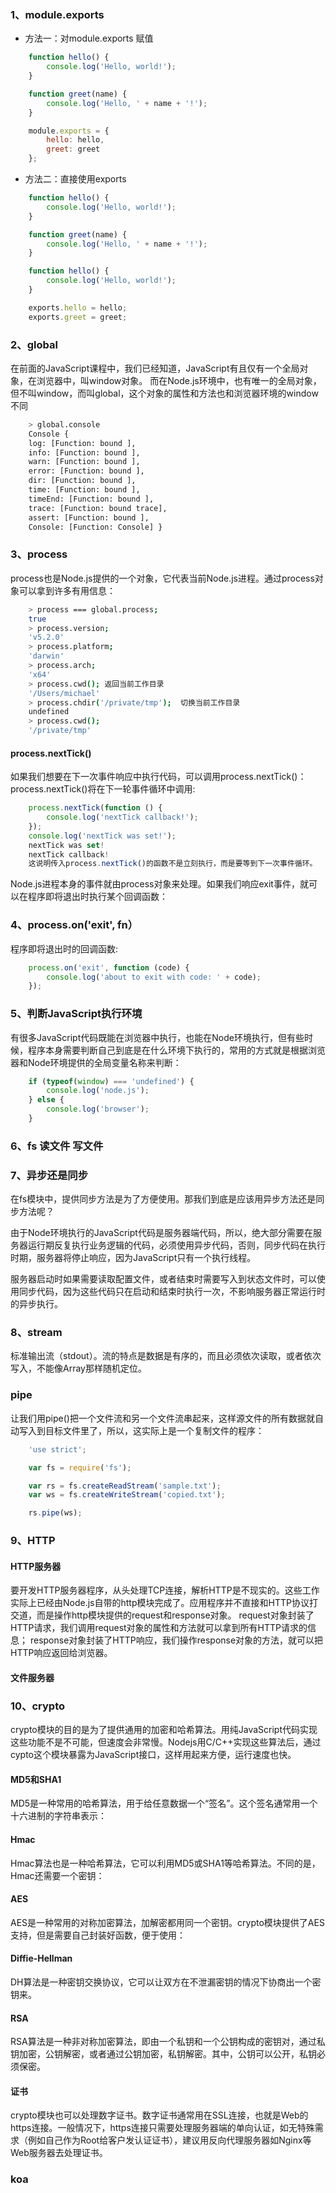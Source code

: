 
### 1、module.exports

* 方法一：对module.exports 赋值
```javascript
    function hello() {
        console.log('Hello, world!');
    }

    function greet(name) {
        console.log('Hello, ' + name + '!');
    }

    module.exports = {
        hello: hello,
        greet: greet
    };
```

* 方法二：直接使用exports
```javascript
    function hello() {
        console.log('Hello, world!');
    }

    function greet(name) {
        console.log('Hello, ' + name + '!');
    }

    function hello() {
        console.log('Hello, world!');
    }

    exports.hello = hello;
    exports.greet = greet;
```


### 2、global

在前面的JavaScript课程中，我们已经知道，JavaScript有且仅有一个全局对象，在浏览器中，叫window对象。
而在Node.js环境中，也有唯一的全局对象，但不叫window，而叫global，这个对象的属性和方法也和浏览器环境的window不同
```bash
    > global.console
    Console {
    log: [Function: bound ],
    info: [Function: bound ],
    warn: [Function: bound ],
    error: [Function: bound ],
    dir: [Function: bound ],
    time: [Function: bound ],
    timeEnd: [Function: bound ],
    trace: [Function: bound trace],
    assert: [Function: bound ],
    Console: [Function: Console] }
```

### 3、process

process也是Node.js提供的一个对象，它代表当前Node.js进程。通过process对象可以拿到许多有用信息：
```bash
    > process === global.process;
    true
    > process.version;
    'v5.2.0'
    > process.platform;
    'darwin'
    > process.arch;
    'x64'
    > process.cwd(); 返回当前工作目录
    '/Users/michael'
    > process.chdir('/private/tmp');  切换当前工作目录
    undefined
    > process.cwd();
    '/private/tmp'
```

#### process.nextTick()
如果我们想要在下一次事件响应中执行代码，可以调用process.nextTick()：
process.nextTick()将在下一轮事件循环中调用:
```javascript
    process.nextTick(function () {
        console.log('nextTick callback!');
    });
    console.log('nextTick was set!');
    nextTick was set!
    nextTick callback!
    这说明传入process.nextTick()的函数不是立刻执行，而是要等到下一次事件循环。
```
Node.js进程本身的事件就由process对象来处理。如果我们响应exit事件，就可以在程序即将退出时执行某个回调函数：

### 4、process.on('exit', fn）

程序即将退出时的回调函数:
```javascript
    process.on('exit', function (code) {
        console.log('about to exit with code: ' + code);
    });
```

### 5、判断JavaScript执行环境

 有很多JavaScript代码既能在浏览器中执行，也能在Node环境执行，但有些时候，程序本身需要判断自己到底是在什么环境下执行的，常用的方式就是根据浏览器和Node环境提供的全局变量名称来判断：
```javascript
    if (typeof(window) === 'undefined') {
        console.log('node.js');
    } else {
        console.log('browser');
    }
```

### 6、fs 读文件 写文件

### 7、异步还是同步
在fs模块中，提供同步方法是为了方便使用。那我们到底是应该用异步方法还是同步方法呢？

由于Node环境执行的JavaScript代码是服务器端代码，所以，绝大部分需要在服务器运行期反复执行业务逻辑的代码，必须使用异步代码，否则，同步代码在执行时期，服务器将停止响应，因为JavaScript只有一个执行线程。

服务器启动时如果需要读取配置文件，或者结束时需要写入到状态文件时，可以使用同步代码，因为这些代码只在启动和结束时执行一次，不影响服务器正常运行时的异步执行。

### 8、stream
标准输出流（stdout）。流的特点是数据是有序的，而且必须依次读取，或者依次写入，不能像Array那样随机定位。

### pipe
让我们用pipe()把一个文件流和另一个文件流串起来，这样源文件的所有数据就自动写入到目标文件里了，所以，这实际上是一个复制文件的程序：
```javascript
    'use strict';

    var fs = require('fs');

    var rs = fs.createReadStream('sample.txt');
    var ws = fs.createWriteStream('copied.txt');

    rs.pipe(ws);
```

### 9、HTTP
#### HTTP服务器
要开发HTTP服务器程序，从头处理TCP连接，解析HTTP是不现实的。这些工作实际上已经由Node.js自带的http模块完成了。应用程序并不直接和HTTP协议打交道，而是操作http模块提供的request和response对象。
request对象封装了HTTP请求，我们调用request对象的属性和方法就可以拿到所有HTTP请求的信息；
response对象封装了HTTP响应，我们操作response对象的方法，就可以把HTTP响应返回给浏览器。
#### 文件服务器

### 10、crypto
crypto模块的目的是为了提供通用的加密和哈希算法。用纯JavaScript代码实现这些功能不是不可能，但速度会非常慢。Nodejs用C/C++实现这些算法后，通过cypto这个模块暴露为JavaScript接口，这样用起来方便，运行速度也快。
#### MD5和SHA1
MD5是一种常用的哈希算法，用于给任意数据一个“签名”。这个签名通常用一个十六进制的字符串表示：

#### Hmac
Hmac算法也是一种哈希算法，它可以利用MD5或SHA1等哈希算法。不同的是，Hmac还需要一个密钥：

#### AES
AES是一种常用的对称加密算法，加解密都用同一个密钥。crypto模块提供了AES支持，但是需要自己封装好函数，便于使用：

#### Diffie-Hellman
DH算法是一种密钥交换协议，它可以让双方在不泄漏密钥的情况下协商出一个密钥来。

#### RSA
RSA算法是一种非对称加密算法，即由一个私钥和一个公钥构成的密钥对，通过私钥加密，公钥解密，或者通过公钥加密，私钥解密。其中，公钥可以公开，私钥必须保密。

#### 证书
crypto模块也可以处理数字证书。数字证书通常用在SSL连接，也就是Web的https连接。一般情况下，https连接只需要处理服务器端的单向认证，如无特殊需求（例如自己作为Root给客户发认证证书），建议用反向代理服务器如Nginx等Web服务器去处理证书。

### koa
